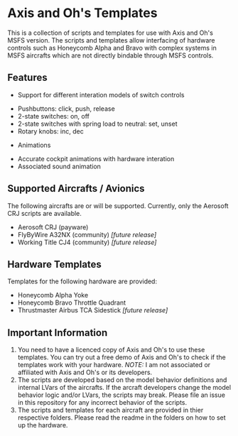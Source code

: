 # Axis and Oh's Templates

This is a collection of scripts and templates for use with Axis and Oh's MSFS version. The scripts and templates allow interfacing of hardware controls such as Honeycomb Alpha and Bravo with complex systems in MSFS aircrafts which are not directly bindable through MSFS controls.

## Features
* Support for different interation models of switch controls
 - Pushbuttons: click, push, release
 - 2-state switches: on, off
 - 2-state switches with spring load to neutral: set, unset
 - Rotary knobs: inc, dec
* Animations
 - Accurate cockpit animations with hardware interation
 - Associated sound animation

## Supported Aircrafts / Avionics
The following aircrafts are or will be supported. Currently, only the Aerosoft CRJ scripts are available.
* Aerosoft CRJ (payware)
* FlyByWire A32NX (community) _[future release]_
* Working Title CJ4 (community) _[future release]_

## Hardware Templates
Templates for the following hardware are provided:
* Honeycomb Alpha Yoke
* Honeycomb Bravo Throttle Quadrant
* Thrustmaster Airbus TCA Sidestick _[future release]_

## Important Information
1. You need to have a licenced copy of Axis and Oh's to use these templates. You can try out a free demo of Axis and Oh's to check if the templates work with your hardware. _NOTE:_ I am not associated or affiliated with Axis and Oh's or its developers.
1. The scripts are developed based on the model behavior definitions and internal LVars of the aircrafts. If the arcraft developers change the model behavior logic and/or LVars, the scripts may break. Please file an issue in this repository for any incorrect behavior of the scripts.
1. The scripts and templates for each aircraft are provided in thier respective folders. Please read the readme in the folders on how to set up the hardware.
